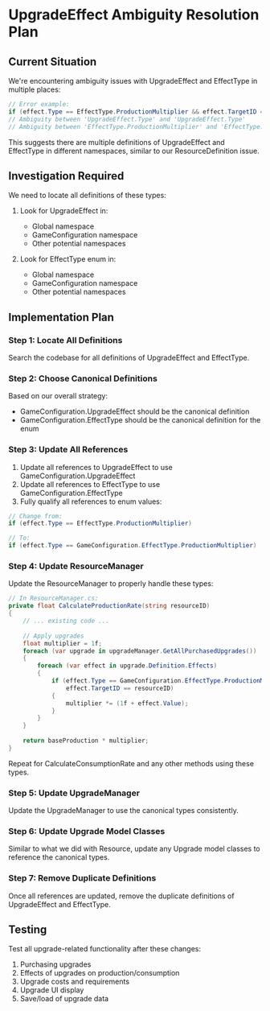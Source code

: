 # UpgradeEffect Ambiguity Resolution Plan

## Current Situation

We're encountering ambiguity issues with UpgradeEffect and EffectType in multiple places:

```csharp
// Error example:
if (effect.Type == EffectType.ProductionMultiplier && effect.TargetID == resourceID)
// Ambiguity between 'UpgradeEffect.Type' and 'UpgradeEffect.Type'
// Ambiguity between 'EffectType.ProductionMultiplier' and 'EffectType.ProductionMultiplier'
```

This suggests there are multiple definitions of UpgradeEffect and EffectType in different namespaces, similar to our ResourceDefinition issue.

## Investigation Required

We need to locate all definitions of these types:

1. Look for UpgradeEffect in:
   - Global namespace
   - GameConfiguration namespace
   - Other potential namespaces

2. Look for EffectType enum in:
   - Global namespace
   - GameConfiguration namespace
   - Other potential namespaces

## Implementation Plan

### Step 1: Locate All Definitions

Search the codebase for all definitions of UpgradeEffect and EffectType.

### Step 2: Choose Canonical Definitions

Based on our overall strategy:
- GameConfiguration.UpgradeEffect should be the canonical definition
- GameConfiguration.EffectType should be the canonical definition for the enum

### Step 3: Update All References

1. Update all references to UpgradeEffect to use GameConfiguration.UpgradeEffect
2. Update all references to EffectType to use GameConfiguration.EffectType
3. Fully qualify all references to enum values:

```csharp
// Change from:
if (effect.Type == EffectType.ProductionMultiplier)

// To:
if (effect.Type == GameConfiguration.EffectType.ProductionMultiplier)
```

### Step 4: Update ResourceManager

Update the ResourceManager to properly handle these types:

```csharp
// In ResourceManager.cs:
private float CalculateProductionRate(string resourceID)
{
    // ... existing code ...
    
    // Apply upgrades
    float multiplier = 1f;
    foreach (var upgrade in upgradeManager.GetAllPurchasedUpgrades())
    {
        foreach (var effect in upgrade.Definition.Effects)
        {
            if (effect.Type == GameConfiguration.EffectType.ProductionMultiplier && 
                effect.TargetID == resourceID)
            {
                multiplier *= (1f + effect.Value);
            }
        }
    }
    
    return baseProduction * multiplier;
}
```

Repeat for CalculateConsumptionRate and any other methods using these types.

### Step 5: Update UpgradeManager

Update the UpgradeManager to use the canonical types consistently.

### Step 6: Update Upgrade Model Classes

Similar to what we did with Resource, update any Upgrade model classes to reference the canonical types.

### Step 7: Remove Duplicate Definitions

Once all references are updated, remove the duplicate definitions of UpgradeEffect and EffectType.

## Testing

Test all upgrade-related functionality after these changes:
1. Purchasing upgrades
2. Effects of upgrades on production/consumption
3. Upgrade costs and requirements
4. Upgrade UI display
5. Save/load of upgrade data 